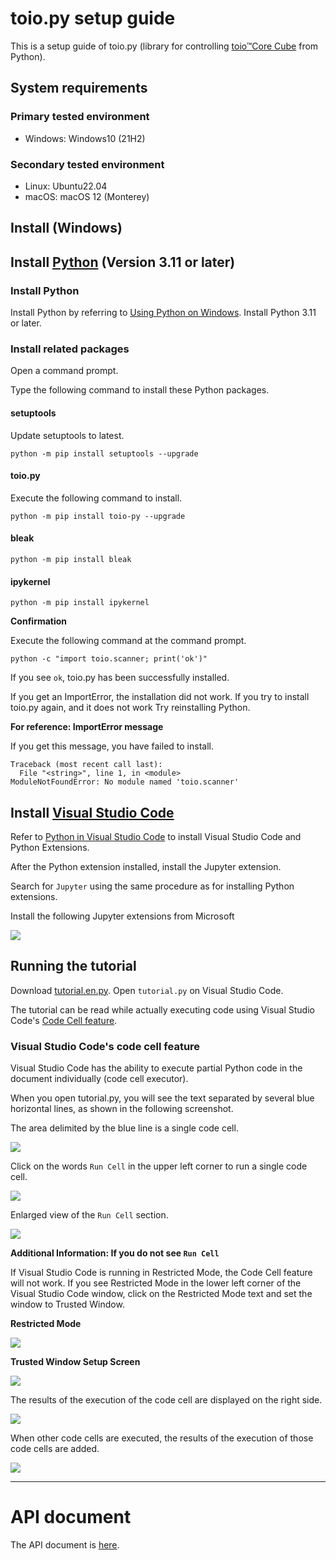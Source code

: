 # toio.py setup guide

This is a setup guide of toio.py (library for controlling [toio™Core Cube](https://toio.io/platform/cube/) from Python).

## System requirements

### Primary tested environment

- Windows: Windows10 (21H2)

### Secondary tested environment

- Linux: Ubuntu22.04
- macOS: macOS 12 (Monterey)

## Install (Windows)

## Install [Python](https://www.python.org/) (Version 3.11 or later)

### Install Python

Install Python by referring to [Using Python on Windows](https://docs.python.org/3/using/windows.html).
Install Python 3.11 or later.

### Install related packages

Open a command prompt.

Type the following command to install these Python packages.

#### setuptools

Update setuptools to latest.

```
python -m pip install setuptools --upgrade
```

#### toio.py

Execute the following command to install.

```
python -m pip install toio-py --upgrade
```

#### bleak

```
python -m pip install bleak
```

#### ipykernel

```
python -m pip install ipykernel
```


**Confirmation**

Execute the following command at the command prompt.

```
python -c "import toio.scanner; print('ok')"
```

If you see `ok`, toio.py has been successfully installed.

If you get an ImportError, the installation did not work.
If you try to install toio.py again, and it does not work
Try reinstalling Python.

**For reference: ImportError message**

If you get this message, you have failed to install.

```
Traceback (most recent call last):
  File "<string>", line 1, in <module>
ModuleNotFoundError: No module named 'toio.scanner'
```

## Install [Visual Studio Code](https://code.visualstudio.com/)

Refer to [Python in Visual Studio Code](https://code.visualstudio.com/docs/languages/python) to install Visual Studio Code and Python Extensions.

After the Python extension installed, install the Jupyter extension.

Search for `Jupyter` using the same procedure as for installing Python extensions.

Install the following Jupyter extensions from Microsoft

![](image/IMG-2022-12-08-13-58-34.png)

## Running the tutorial

Download [tutorial.en.py](https://github.com/toio/toio.py/releases/latest/download/tutorial.en.py).
Open `tutorial.py` on Visual Studio Code.

The tutorial can be read while actually executing code using Visual Studio Code's [Code Cell feature](https://code.visualstudio.com/docs/python/jupyter-support-py#_jupyter-code-cell).

### Visual Studio Code's code cell feature

Visual Studio Code has the ability to execute partial Python code in the document individually (code cell executor).

When you open tutorial.py, you will see the text separated by several blue horizontal lines, as shown in the following screenshot.

The area delimited by the blue line is a single code cell.

![](image/IMG-2023-01-06-09-38-30.png)

Click on the words `Run Cell` in the upper left corner to run a single code cell.

![](image/IMG-2023-01-06-09-39-00.png)

Enlarged view of the `Run Cell` section.

![](image/IMG-2023-01-06-09-41-19.png)

**Additional Information: If you do not see `Run Cell`**

If Visual Studio Code is running in Restricted Mode, the Code Cell feature will not work. If you see Restricted Mode in the lower left corner of the Visual Studio Code window, click on the Restricted Mode text and set the window to Trusted Window.

**Restricted Mode**

![](image/IMG-2022-12-05-09-46-13.png)

**Trusted Window Setup Screen**

![](image/IMG-2022-12-05-09-53-08.png)

The results of the execution of the code cell are displayed on the right side.

![](image/IMG-2023-01-06-09-39-51.png)

When other code cells are executed, the results of the execution of those code cells are added.

![](image/IMG-2023-01-06-09-40-03.png)

---

# API document

The API document is [here](https://toio.github.io/toio.py/).
